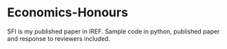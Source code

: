# Economics-Honours

SFI is my published paper in IREF. Sample code in python, published paper and response to reviewers included.
